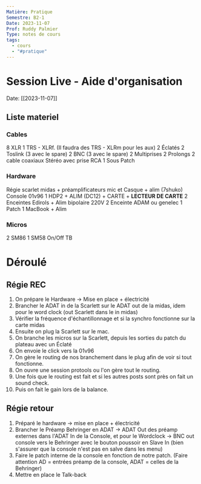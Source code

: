 ```yaml
---
Matière: Pratique
Semestre: B2-1
Date: 2023-11-07
Prof: Ruddy Palmier
Type: notes de cours
tags:
  - cours
  - "#pratique"
---
```

# Session Live - Aide d'organisation
Date: [[2023-11-07]] 
## Liste materiel
### Cables
8 XLR
1 TRS - XLRf. (Il faudra des TRS - XLRm pour les aux)
2 Éclatés 
2 Toslink (3 avec le spare)
2 BNC (3 avec le spare)
2 Multiprises
2 Prolongs
2 cable coaxiaux Stéréo avec prise RCA 
1 Sous Patch 
### Hardware
Régie scarlet midas + préamplificateurs mic et Casque + alim (7shuko)
Console 01v96
1 HDP2 + ALIM (DC12) + CARTE + **LECTEUR DE CARTE**
2 Enceintes Edirols + Alim bipolaire 220V
2 Enceinte ADAM ou genelec
1 Patch
1 MacBook + Alim
### Micros
2 SM86
1 SM58 On/Off TB
# Déroulé
## Régie REC 
1. On prépare le Hardware → Mise en place + électricité
2. Brancher le ADAT in de la Scarlett sur le ADAT out de la midas, idem pour le word clock (out Scarlett dans le in midas)
3. Vérifier la fréquence d'échantillonnage et si la synchro fonctionne sur la carte midas
4. Ensuite on plug la Scarlett sur le mac. 
5. On branche les micros sur la Scarlett, depuis les sorties du patch du plateau avec un Éclaté 
6. On envoie le click vers la 01v96 
7. On gère le routing de nos branchement dans le plug afin de voir si tout fonctionne. 
8. On ouvre une session protools ou l'on gère tout le routing. 
9. Une fois que le routing est fait et si les autres posts sont près on fait un sound check. 
10. Puis on fait le gain lors de la balance.

## Régie retour
1. Préparé le hardware → mise en place + électricité 
2. Brancher le Préamp Behringer en ADAT → ADAT Out des préamp externes dans l'ADAT In de la Console, et pour le Wordclock → BNC out console vers le Behringer avec le bouton poussoir en Slave In (bien s'assurer que la console n'est pas en salve dans les menu)
3. Faire le patch interne de la console en fonction de notre patch. (Faire attention AD = entrées préamp de la console, ADAT = celles de la Behringer)
4. Mettre en place le Talk-back